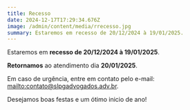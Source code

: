 ```yaml
---
title: Recesso
date: 2024-12-17T17:29:34.676Z
image: /admin/content/media/rrecesso.jpg
summary: Estaremos em recesso de 20/12/2024 à 19/01/2025.
---
```

Estaremos em **recesso de 20/12/2024 à 19/01/2025**.

**Retornamos** ao atendimento dia **20/01/2025**.

Em caso de urgência, entre em contato pelo e-mail: <mailto:contato@slpgadvogados.adv.br>.

Desejamos boas festas e um ótimo inicio de ano!
